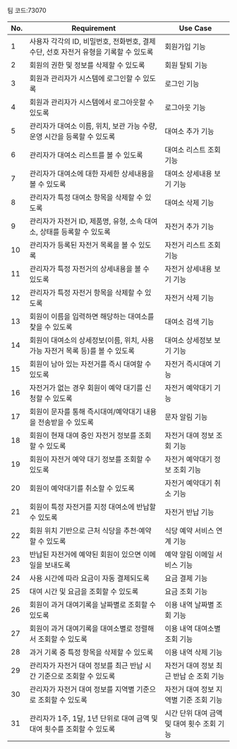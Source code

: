 팀 코드:73070

| No. | Requirement | Use Case |
|-----|-------------|------------|
| 1 | 사용자 각각의 ID, 비밀번호, 전화번호, 결제 수단, 선호 자전거 유형을 기록할 수 있도록 | 회원가입 기능 |
| 2 | 회원의 권한 및 정보를 삭제할 수 있도록 | 회원 탈퇴 기능 |
| 3 | 회원과 관리자가 시스템에 로그인할 수 있도록 | 로그인 기능 |
| 4 | 회원과 관리자가 시스템에서 로그아웃할 수 있도록 | 로그아웃 기능 |
| 5 | 관리자가 대여소 이름, 위치, 보관 가능 수량, 운영 시간을 등록할 수 있도록 | 대여소 추가 기능 |
| 6 | 관리자가 대여소 리스트를 볼 수 있도록 | 대여소 리스트 조회 기능 |
| 7 | 관리자가 대여소에 대한 자세한 상세내용을 볼 수 있도록 | 대여소 상세내용 보기 기능 |
| 8 | 관리자가 특정 대여소 항목을 삭제할 수 있도록 | 대여소 삭제 기능 |
| 9 | 관리자가 자전거 ID, 제품명, 유형, 소속 대여소, 상태를 등록할 수 있도록 | 자전거 추가 기능 |
| 10 | 관리자가 등록된 자전거 목록을 볼 수 있도록 | 자전거 리스트 조회 기능 |
| 11 | 관리자가 특정 자전거의 상세내용을 볼 수 있도록 | 자전거 상세내용 보기 기능 |
| 12 | 관리자가 특정 자전거 항목을 삭제할 수 있도록 | 자전거 삭제 기능 |
| 13 | 회원이 이름을 입력하면 해당하는 대여소를 찾을 수 있도록 | 대여소 검색 기능 |
| 14 | 회원이 대여소의 상세정보(이름, 위치, 사용 가능 자전거 목록 등)를 볼 수 있도록 | 대여소 상세정보 보기 기능 |
| 15 | 회원이 남아 있는 자전거를 즉시 대여할 수 있도록 | 자전거 즉시대여 기능 |
| 16 | 자전거가 없는 경우 회원이 예약 대기를 신청할 수 있도록 | 자전거 예약대기 기능 |
| 17 | 회원이 문자를 통해 즉시대여/예약대기 내용을 전송받을 수 있도록 | 문자 알림 기능 |
| 18 | 회원이 현재 대여 중인 자전거 정보를 조회할 수 있도록 | 자전거 대여 정보 조회 기능 |
| 19 | 회원이 자전거 예약 대기 정보를 조회할 수 있도록 | 자전거 예약대기 정보 조회 기능 |
| 20 | 회원이 예약대기를 취소할 수 있도록 | 자전거 예약대기 취소 기능 |
| 21 | 회원이 특정 자전거를 지정 대여소에 반납할 수 있도록 | 자전거 반납 기능 |
| 22 | 회원 위치 기반으로 근처 식당을 추천·예약할 수 있도록 | 식당 예약 서비스 연계 기능 |
| 23 | 반납된 자전거에 예약된 회원이 있으면 이메일을 보내도록 | 예약 알림 이메일 서비스 기능 |
| 24 | 사용 시간에 따라 요금이 자동 결제되도록 | 요금 결제 기능 |
| 25 | 대여 시간 및 요금을 조회할 수 있도록 | 요금 조회 기능 |
| 26 | 회원이 과거 대여기록을 날짜별로 조회할 수 있도록 | 이용 내역 날짜별 조회 기능 |
| 27 | 회원이 과거 대여기록을 대여소별로 정렬해서 조회할 수 있도록 | 이용 내역 대여소별 조회 기능 |
| 28 | 과거 기록 중 특정 항목을 삭제할 수 있도록 | 이용 내역 삭제 기능 |
| 29 | 관리자가 자전거 대여 정보를 최근 반납 시간 기준으로 조회할 수 있도록 | 자전거 대여 정보 최근 반납 순 조회 기능 |
| 30 | 관리자가 자전거 대여 정보를 지역별 기준으로 조회할 수 있도록 | 자전거 대여 정보 지역별 기준 조회 기능 |
| 31 | 관리자가 1주, 1달, 1년 단위로 대여 금액 및 대여 횟수를 조회할 수 있도록 | 시간 단위 대여 금액 및 대여 횟수 조회 기능 |
